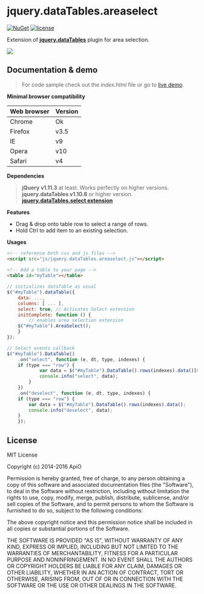 # jquery.dataTables.areaselect

[![NuGet](https://img.shields.io/nuget/v/jquery.dataTables.areaselect.svg)](https://www.nuget.org/packages/jquery.dataTables.areaselect) [![license](https://img.shields.io/github/license/mashape/apistatus.svg?maxAge=2592000)](https://opensource.org/licenses/MIT)

Extension of **[jquery.dataTables](https://www.datatables.net/)** plugin for area selection.

![](http://acuisinier.com/images/jquery.dataTables.multiselect.png)

## Documentation & demo

> For code sample check out the *index.html* file or go to [live demo](http://acuisinier.com/demo/jquery.dataTables.areaselect).
  
**Minimal browser compatibility**

Web browser|Version 
---|---
Chrome|Ok
Firefox|v3.5
IE|v9
Opera|v10
Safari|v4

**Dependencies**

> **jQuery v1.11.3** at least. Works perfectly on higher versions.  
> **jquery.dataTables v1.10.8** or higher version.
> **[jquery.dataTables.select extension](https://github.com/DataTables/Select)**


**Features**

- Drag & drop onto table row to select a range of rows.
- Hold Ctrl to add item to an existing selection.
  
**Usages**

```html
<!-- reference both css and js files -->
<script src="js/jquery.dataTables.areaselect.js"></script>
    
<!-- Add a table to your page -->
<table id="myTable"></table>
```
 
```javascript
// initializes dataTable as usual
$("#myTable").dataTable({
    data: ...,
    columns: [ ... ],
    select: true, // Activates Select extension
    initComplete: function () {
        // enables area selection extension
	$("#myTable").AreaSelect();
    }
});
```
 
```javascript
// Select events callback
$("#myTable").DataTable()
    .on("select", function (e, dt, type, indexes) {
	if (type === "row") {
        	var data = $("#myTable").DataTable().rows(indexes).data()[0];
        	console.info("select", data);
    	}
    })
    .on("deselect", function (e, dt, type, indexes) {
	if (type === "row") {
		var data = $("#myTable").DataTable().rows(indexes).data();
		console.info("deselect", data);
	}
    });
```

## License

MIT License

Copyright (c) 2014-2016 ApiO

Permission is hereby granted, free of charge, to any person obtaining a copy
of this software and associated documentation files (the "Software"), to deal
in the Software without restriction, including without limitation the rights
to use, copy, modify, merge, publish, distribute, sublicense, and/or sell
copies of the Software, and to permit persons to whom the Software is
furnished to do so, subject to the following conditions:

The above copyright notice and this permission notice shall be included in all
copies or substantial portions of the Software.

THE SOFTWARE IS PROVIDED "AS IS", WITHOUT WARRANTY OF ANY KIND, EXPRESS OR
IMPLIED, INCLUDING BUT NOT LIMITED TO THE WARRANTIES OF MERCHANTABILITY,
FITNESS FOR A PARTICULAR PURPOSE AND NONINFRINGEMENT. IN NO EVENT SHALL THE
AUTHORS OR COPYRIGHT HOLDERS BE LIABLE FOR ANY CLAIM, DAMAGES OR OTHER
LIABILITY, WHETHER IN AN ACTION OF CONTRACT, TORT OR OTHERWISE, ARISING FROM,
OUT OF OR IN CONNECTION WITH THE SOFTWARE OR THE USE OR OTHER DEALINGS IN THE
SOFTWARE.
